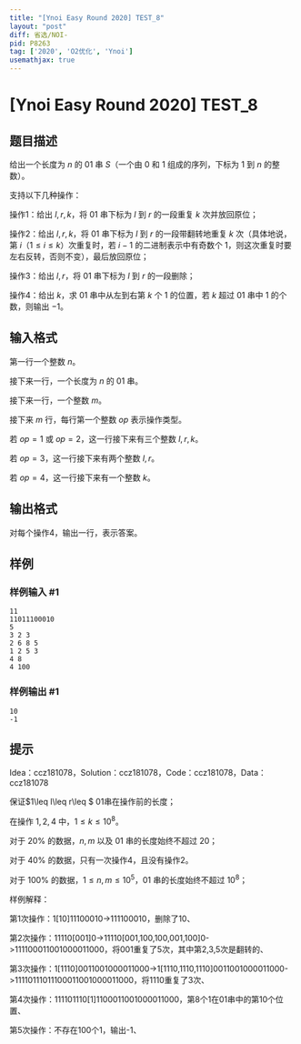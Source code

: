 ```yaml
---
title: "[Ynoi Easy Round 2020] TEST_8"
layout: "post"
diff: 省选/NOI-
pid: P8263
tag: ['2020', 'O2优化', 'Ynoi']
usemathjax: true
---
```


# [Ynoi Easy Round 2020] TEST_8
## 题目描述

给出一个长度为 $n$ 的 $01$ 串 $S$（一个由 $0$ 和 $1$ 组成的序列，下标为 $1$ 到 $n$ 的整数）。

支持以下几种操作：

操作1：给出 $l,r,k$，将 $01$ 串下标为 $l$ 到 $r$ 的一段重复 $k$ 次并放回原位；

操作2：给出 $l,r,k$，将 $01$ 串下标为 $l$ 到 $r$ 的一段带翻转地重复 $k$ 次（具体地说，第 $i$（$1\leq i\leq k$）次重复时，若 $i-1$ 的二进制表示中有奇数个 $1$，则这次重复时要左右反转，否则不变），最后放回原位；

操作3：给出 $l,r$，将 $01$ 串下标为 $l$ 到 $r$ 的一段删除；

操作4：给出 $k$，求 $01$ 串中从左到右第 $k$ 个 $1$ 的位置，若 $k$ 超过 $01$ 串中 $1$ 的个数，则输出 $-1$。


## 输入格式

第一行一个整数 $n$。

接下来一行，一个长度为 $n$ 的 $01$ 串。

接下来一行，一个整数 $m$。

接下来 $m$ 行，每行第一个整数 $op$ 表示操作类型。

若 $op=1$ 或 $op=2$，这一行接下来有三个整数 $l,r,k$。

若 $op=3$，这一行接下来有两个整数 $l,r$。

若 $op=4$，这一行接下来有一个整数 $k$。
## 输出格式

对每个操作4，输出一行，表示答案。
## 样例

### 样例输入 #1
```
11
11011100010
5
3 2 3
2 6 8 5
1 2 5 3
4 8
4 100
```
### 样例输出 #1
```
10
-1
```
## 提示

Idea：ccz181078，Solution：ccz181078，Code：ccz181078，Data：ccz181078

保证$1\leq l\leq r\leq $ $01$串在操作前的长度；

在操作 $1,2,4$ 中，$1\leq k\leq 10^8$。

对于 $20\%$ 的数据，$n,m$ 以及 $01$ 串的长度始终不超过 $20$；

对于 $40\%$ 的数据，只有一次操作4，且没有操作2。

对于 $100\%$ 的数据，$1\leq n,m\leq 10^5$，$01$ 串的长度始终不超过 $10^8$；

样例解释：

第1次操作：1[10]11100010->111100010，删除了10、

第2次操作：11110[001]0->11110[001,100,100,001,100]0->111100011001000011000，将001重复了5次，其中第2,3,5次是翻转的、

第3次操作：1[1110]0011001000011000->1[1110,1110,1110]0011001000011000->11110111011100011001000011000，将1110重复了3次、

第4次操作：111101110[1]1100011001000011000，第8个1在01串中的第10个位置、

第5次操作：不存在100个1，输出-1、

